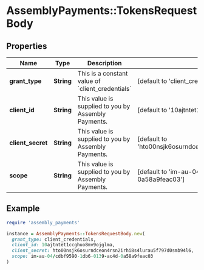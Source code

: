 # AssemblyPayments::TokensRequestBody

## Properties

| Name | Type | Description | Notes |
| ---- | ---- | ----------- | ----- |
| **grant_type** | **String** | This is a constant value of &#x60;client_credentials&#x60; | [default to &#39;client_credentials&#39;] |
| **client_id** | **String** | This value is supplied to you by Assembly Payments. | [default to &#39;10ajtntet1ccghuo8mv9ojglma&#39;] |
| **client_secret** | **String** | This value is supplied to you by Assembly Payments. | [default to &#39;hto00nsjk6osurndceon4rsn2irhi8s4lurau5f797d0smb94l6&#39;] |
| **scope** | **String** | This value is supplied to you by Assembly Payments. | [default to &#39;im-au-04/cdbf9590-1db6-0139-ac4d-0a58a9feac03&#39;] |

## Example

```ruby
require 'assembly_payments'

instance = AssemblyPayments::TokensRequestBody.new(
  grant_type: client_credentials,
  client_id: 10ajtntet1ccghuo8mv9ojglma,
  client_secret: hto00nsjk6osurndceon4rsn2irhi8s4lurau5f797d0smb94l6,
  scope: im-au-04/cdbf9590-1db6-0139-ac4d-0a58a9feac03
)
```

